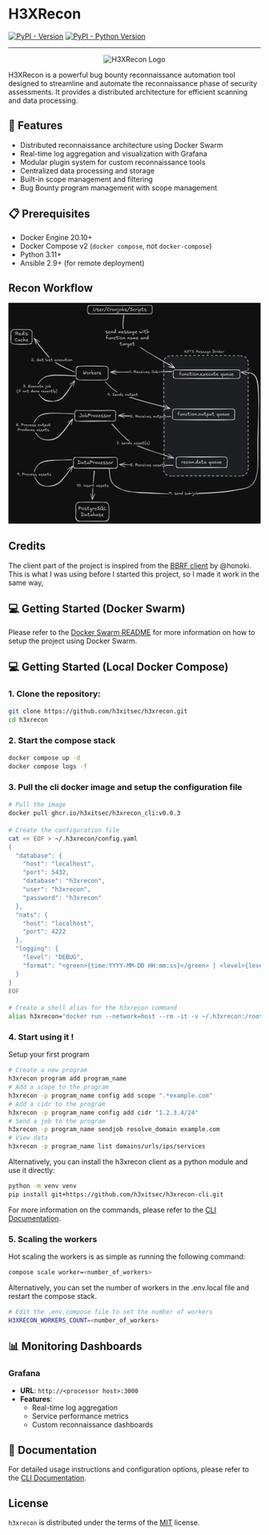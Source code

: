 # H3XRecon

[![PyPI - Version](https://img.shields.io/pypi/v/h3xrecon.svg)](https://pypi.org/project/h3xrecon)
[![PyPI - Python Version](https://img.shields.io/pypi/pyversions/h3xrecon.svg)](https://pypi.org/project/h3xrecon)

-----

<p align="center">
  <img src="docs/assets/logo.png" alt="H3XRecon Logo" width="200"/>
</p>

H3XRecon is a powerful bug bounty reconnaissance automation tool designed to streamline and automate the reconnaissance phase of security assessments. It provides a distributed architecture for efficient scanning and data processing.

## 🚀 Features

- Distributed reconnaissance architecture using Docker Swarm
- Real-time log aggregation and visualization with Grafana
- Modular plugin system for custom reconnaissance tools
- Centralized data processing and storage
- Built-in scope management and filtering
- Bug Bounty program management with scope management

## 📋 Prerequisites

- Docker Engine 20.10+
- Docker Compose v2 (`docker compose`, not `docker-compose`)
- Python 3.11+
- Ansible 2.9+ (for remote deployment)

## Recon Workflow

<p align="center">
  <img src="docs/assets/h3xrecon_workflow.png" alt="H3XRecon Workflow"/>
</p>

## Credits

The client part of the project is inspired from the [BBRF client](https://github.com/honoki/bbrf-client) by @honoki. This is what I was using before I started this project, so I made it work in the same way,

## 💻 Getting Started (Docker Swarm)

Please refer to the [Docker Swarm README](docker_swarm/README.md) for more information on how to setup the project using Docker Swarm.

## 💻 Getting Started (Local Docker Compose)

### 1. Clone the repository:

```bash
git clone https://github.com/h3xitsec/h3xrecon.git
cd h3xrecon
```

### 2. Start the compose stack

```bash
docker compose up -d
docker compose logs -f
```

### 3. Pull the cli docker image and setup the configuration file

```bash
# Pull the image
docker pull ghcr.io/h3xitsec/h3xrecon_cli:v0.0.3

# Create the configuration file
cat << EOF > ~/.h3xrecon/config.yaml
{
  "database": {
    "host": "localhost",
    "port": 5432,
    "database": "h3xrecon",
    "user": "h3xrecon",
    "password": "h3xrecon"
  },
  "nats": {
    "host": "localhost",
    "port": 4222
  },
  "logging": {
    "level": "DEBUG",
    "format": "<green>{time:YYYY-MM-DD HH:mm:ss}</green> | <level>{level: <8}</level> - <level>{message}</level>"
  }
}
EOF

# Create a shell alias for the h3xrecon command
alias h3xrecon="docker run --network=host --rm -it -v ~/.h3xrecon:/root/.h3xrecon ghcr.io/h3xitsec/h3xrecon_cli:v0.0.3"
```

### 4. Start using it !

Setup your first program

```bash
# Create a new program
h3xrecon program add program_name
# Add a scope to the program
h3xrecon -p program_name config add scope ".*example.com"
# Add a cidr to the program
h3xrecon -p program_name config add cidr "1.2.3.4/24"
# Send a job to the program
h3xrecon -p program_name sendjob resolve_domain example.com
# View data
h3xrecon -p program_name list domains/urls/ips/services
```

Alternatively, you can install the h3xrecon client as a python module and use it directly:

```bash
python -m venv venv
pip install git+https://github.com/h3xitsec/h3xrecon-cli.git
```

For more information on the commands, please refer to the [CLI Documentation](docs/cli.md).

### 5. Scaling the workers

Hot scaling the workers is as simple as running the following command:

```bash
compose scale worker=<number_of_workers>
```

Alternatively, you can set the number of workers in the .env.local file and restart the compose stack.

```bash
# Edit the .env.compose file to set the number of workers
H3XRECON_WORKERS_COUNT=<number_of_workers>
```

## 📊 Monitoring Dashboards

### Grafana
- **URL**: `http://<processor host>:3000`
- **Features**:
  - Real-time log aggregation
  - Service performance metrics
  - Custom reconnaissance dashboards

## 📖 Documentation

For detailed usage instructions and configuration options, please refer to the [CLI Documentation](docs/client.md).

## License

`h3xrecon` is distributed under the terms of the [MIT](https://spdx.org/licenses/MIT.html) license.
